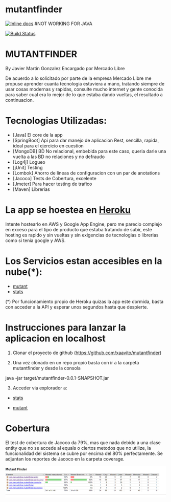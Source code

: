# mutantfinder
[![Inline docs](http://inch-ci.org/github/xaavito/mutantfinder.svg?branch=master)](http://inch-ci.org/github/xaavito/mutantfinder) #NOT WORKING FOR JAVA

[![Build Status](https://travis-ci.org/xaavito/mutantfinder.png?branch=master)](https://travis-ci.org/xaavito/mutantfinder)

# MUTANTFINDER 
By Javier Martin Gonzalez
Encargado por Mercado Libre

De acuerdo a lo solicitado por parte de la empresa Mercado Libre me propuse aprender cuanta tecnologia estuviera a mano, 
tratando siempre de usar cosas modernas y rapidas, consulte mucho internet y gente conocida para saber cual era lo mejor
de lo que estaba dando vueltas, el resultado a continuacion.

# Tecnologias Utilizadas:

- [Java] El core de la app
- [SpringBoot] Api para dar manejo de aplicacion Rest, sencilla, rapida, ideal para el ejercicio en cuestion
- [MongoDB] BD No relacional, embebida para este caso, queria darle una vuelta a las BD no relaciones y no defraudo
- [Log4j] Logueo
- [jUnit] Testing
- [Lombok] Ahorro de lineas de configuracion con un par de anotations
- [Jacoco] Tests de Cobertura, excelente
- [Jmeter] Para hacer testing de trafico
- [Maven] Librerias


# La app se hoestea en [Heroku](https://www.heroku.com/)

Intente hostearlo en AWS y Google App Engine, pero me parecio complejo en exceso para el tipo de producto que estaba
tratando de subir, este hosting es rapido y sin vueltas y sin exigencias de tecnologias o librerias como si tenia google
y AWS.

# Los Servicios estan accesibles en la nube(*):

- [mutant](https://whispering-inlet-80058.herokuapp.com/mutant)
- [stats](https://whispering-inlet-80058.herokuapp.com/stats)

(*) Por funcionamiento propio de Heroku quizas la app este dormida, basta con acceder a la API y esperar unos segundos hasta 
que despierte.

# Instrucciones para lanzar la aplicacion en localhost

1) Clonar el proyecto de github (https://github.com/xaavito/mutantfinder)

2) Una vez clonado en un repo propio basta con ir a la carpeta mutantfinder y desde la consola

java -jar target/mutantfinder-0.0.1-SNAPSHOT.jar

3) Acceder via explorador a:

- [stats](localhost:8080/stats)

- [mutant](localhost:8080/mutant)

# Cobertura

El test de cobertura de Jacoco da 79%, mas que nada debido a una clase entity que no se accede al equals o ciertos
metodos que no utilize, la funcionalidad del sistema se cubre por encima del 80% perfectamente.
Se adjuntan los reportes de Jacoco en la carpeta coverage.

![coverage](./codecoverage/jacoco-ut/jacoco.png)